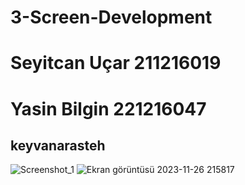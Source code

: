 # 3-Screen-Development
# Seyitcan Uçar 211216019
# Yasin Bilgin  221216047
## keyvanarasteh



![Screenshot_1](https://github.com/SeyitcanUcar/3-Screen-Development/assets/148945238/9467957f-c7fc-41dd-b3f0-b1b37f7f5773)
![Ekran görüntüsü 2023-11-26 215817](https://github.com/SeyitcanUcar/3-Screen-Development/assets/115784122/5997b48f-0577-4554-a744-85fe12f2d7af)

